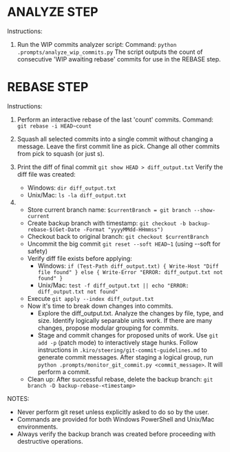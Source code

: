 # ANALYZE STEP

Instructions:

1. Run the WIP commits analyzer script:
   Command: `python .prompts/analyze_wip_commits.py`
   The script outputs the count of consecutive 'WIP awaiting rebase' commits for use in the REBASE step.

# REBASE STEP

Instructions:

1. Perform an interactive rebase of the last 'count' commits.
   Command: `git rebase -i HEAD~count`
2. Squash all selected commits into a single commit without changing a message.
   Leave the first commit line as pick. Change all other commits from pick to squash (or just s).
3. Print the diff of final commit `git show HEAD > diff_output.txt`
   Verify the diff file was created:
   - Windows: `dir diff_output.txt`
   - Unix/Mac: `ls -la diff_output.txt`

4. - Store current branch name: `$currentBranch = git branch --show-current`
   - Create backup branch with timestamp: `git checkout -b backup-rebase-$(Get-Date -Format "yyyyMMdd-HHmmss")`
   - Checkout back to original branch: `git checkout $currentBranch`
   - Uncommit the big commit `git reset --soft HEAD~1` (using --soft for safety)
   - Verify diff file exists before applying:
     - Windows: `if (Test-Path diff_output.txt) { Write-Host "Diff file found" } else { Write-Error "ERROR: diff_output.txt not found" }`
     - Unix/Mac: `test -f diff_output.txt || echo "ERROR: diff_output.txt not found"`
   - Execute `git apply --index diff_output.txt`
   - Now it's time to break down changes into commits.
     - Explore the diff_output.txt.
       Analyze the changes by file, type, and size.
       Identify logically separable units work. If there are many changes, propose modular grouping for commits.
     - Stage and commit changes for proposed units of work. Use `git add -p` (patch
       mode) to interactively stage hunks. Follow instructions in `.kiro/steering/git-commit-guidelines.md` to generate commit messages.
       After staging a logical group, run `python .prompts/monitor_git_commit.py <commit_message>`. It will perform a commit.
   - Clean up: After successful rebase, delete the backup branch: `git branch -D backup-rebase-<timestamp>`

NOTES:

- Never perform git reset unless explicitly asked to do so by the user.
- Commands are provided for both Windows PowerShell and Unix/Mac environments.
- Always verify the backup branch was created before proceeding with destructive operations.
